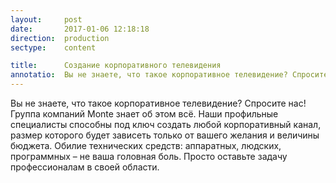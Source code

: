 ```yaml
---
layout:     post
date:       2017-01-06 12:18:18
direction:  production
sectype:    content

title:      Создание корпоративного телевидения 
annotatio:  Вы не знаете, что такое корпоративное телевидение? Спросите нас! Группа компаний Monte знает об этом всё. Наши профильные специалисты способны под ключ создать любой корпоративный канал, размер которого будет зависеть только от вашего желания и величины бюджета.
---
```


Вы не знаете, что такое корпоративное телевидение? Спросите нас! Группа компаний Monte знает об этом всё. Наши профильные специалисты способны под ключ создать любой корпоративный канал, размер которого будет зависеть только от вашего желания и величины бюджета. Обилие технических средств: аппаратных, людских, программных – не ваша головная боль. Просто оставьте задачу профессионалам в своей области. 

